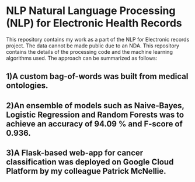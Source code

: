 # NLP Natural Language Processing (NLP) for Electronic Health Records
This repository contains my work as a part of the NLP for Electronic records project. The data cannot be made public due to an NDA. This repository contains the details of the processing code and the machine learning algorithms used. The approach can be summarized as follows:

## 1)A custom bag-of-words was built from medical ontologies.
## 2)An ensemble of models such as Naive-Bayes, Logistic Regression and Random Forests was to achieve an accuracy of 94.09 % and F-score of 0.936.
## 3)A Flask-based web-app for cancer classification was deployed on Google Cloud Platform by my colleague Patrick McNellie.
